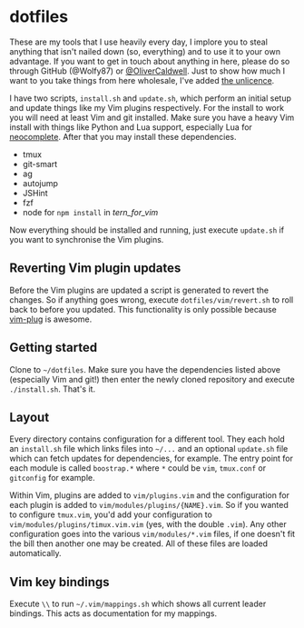 # dotfiles

These are my tools that I use heavily every day, I implore you to steal anything that isn't nailed down (so, everything) and to use it to your own advantage. If you want to get in touch about anything in here, please do so through GitHub (@Wolfy87) or [@OliverCaldwell][]. Just to show how much I want to you take things from here wholesale, I've added [the unlicence][].

I have two scripts, `install.sh` and `update.sh`, which perform an initial setup and update things like my Vim plugins respectively. For the install to work you will need at least Vim and git installed. Make sure you have a heavy Vim install with things like Python and Lua support, especially Lua for [neocomplete][]. After that you may install these dependencies.

 * tmux
 * git-smart
 * ag
 * autojump
 * JSHint
 * fzf
 * node for `npm install` in *tern_for_vim*

Now everything should be installed and running, just execute `update.sh` if you want to synchronise the Vim plugins.

## Reverting Vim plugin updates

Before the Vim plugins are updated a script is generated to revert the changes. So if anything goes wrong, execute `dotfiles/vim/revert.sh` to roll back to before you updated. This functionality is only possible because [vim-plug][] is awesome.

## Getting started

Clone to `~/dotfiles`. Make sure you have the dependencies listed above (especially Vim and git!) then enter the newly cloned repository and execute `./install.sh`. That's it.

## Layout

Every directory contains configuration for a different tool. They each hold an `install.sh` file which links files into `~/...` and an optional `update.sh` file which can fetch updates for dependencies, for example. The entry point for each module is called `boostrap.*` where `*` could be `vim`, `tmux.conf` or `gitconfig` for example.

Within Vim, plugins are added to `vim/plugins.vim` and the configuration for each plugin is added to `vim/modules/plugins/{NAME}.vim`. So if you wanted to configure `tmux.vim`, you'd add your configuration to `vim/modules/plugins/timux.vim.vim` (yes, with the double `.vim`). Any other configuration goes into the various `vim/modules/*.vim` files, if one doesn't fit the bill then another one may be created. All of these files are loaded automatically.

## Vim key bindings

Execute `\\` to run `~/.vim/mappings.sh` which shows all current leader bindings. This acts as documentation for my mappings.

[@OliverCaldwell]: https://twitter.com/OliverCaldwell
[the unlicence]: http://unlicense.org/
[vim-plug]: https://github.com/junegunn/vim-plug
[neocomplete]: https://github.com/Shougo/neocomplete.vim
